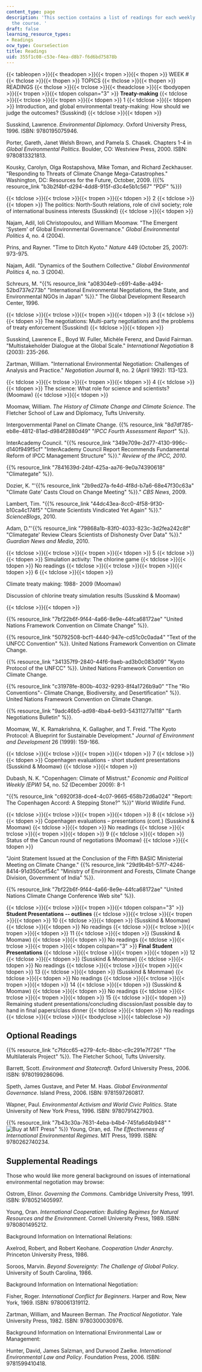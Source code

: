 ```yaml
---
content_type: page
description: 'This section contains a list of readings for each weekly session of
  the course. '
draft: false
learning_resource_types:
- Readings
ocw_type: CourseSection
title: Readings
uid: 355f1c08-c53e-f4ea-d8b7-f6d6bd75878b
---
```

{{< tableopen >}}{{< theadopen >}}{{< tropen >}}{{< thopen >}}
WEEK #
{{< thclose >}}{{< thopen >}}
TOPICS
{{< thclose >}}{{< thopen >}}
READINGS
{{< thclose >}}{{< trclose >}}{{< theadclose >}}{{< tbodyopen >}}{{< tropen >}}{{< tdopen colspan="3" >}}
**Treaty-making**
{{< tdclose >}}{{< trclose >}}{{< tropen >}}{{< tdopen >}}
1
{{< tdclose >}}{{< tdopen >}}
Introduction, and global environmental treaty-making: How should we judge the outcomes? (Susskind)
{{< tdclose >}}{{< tdopen >}}

Susskind, Lawrence. *Environmental Diplomacy*. Oxford University Press, 1996. ISBN: 9780195075946.

Porter, Gareth, Janet Welsh Brown, and Pamela S. Chasek. Chapters 1-4 in *Global Environmental Politics*. Boulder, CO: Westview Press, 2000. ISBN: 9780813321813.

Kousky, Carolyn, Olga Rostapshova, Mike Toman, and Richard Zeckhauser. "Responding to Threats of Climate Change Mega-Catastrophes." Washington, DC: Resources for the Future, October, 2009. ({{% resource_link "b3b2f4bf-d294-4dd8-915f-d3c4e5b1c567" "PDF" %}})

{{< tdclose >}}{{< trclose >}}{{< tropen >}}{{< tdopen >}}
2
{{< tdclose >}}{{< tdopen >}}
The politics: North-South relations, role of civil society; role of international business interests (Susskind)
{{< tdclose >}}{{< tdopen >}}

Najam, Adil, Ioli Christopoulou, and William Moomaw. "The Emergent 'System' of Global Environmental Governance." *Global Environmental Politics* 4, no. 4 (2004).

Prins, and Rayner. "Time to Ditch Kyoto." *Nature* 449 (October 25, 2007): 973-975.

Najam, Adil. "Dynamics of the Southern Collective." *Global Environmental Politics* 4, no. 3 (2004).

Schreurs, M. "{{% resource_link "a08304e9-c691-4a8e-a494-52bd737e273b" "International Environmental Negotiations, the State, and Environmental NGOs in Japan" %}}." The Global Development Research Center, 1996.

{{< tdclose >}}{{< trclose >}}{{< tropen >}}{{< tdopen >}}
3
{{< tdclose >}}{{< tdopen >}}
The negotiations: Multi-party negotiations and the problems of treaty enforcement (Susskind)
{{< tdclose >}}{{< tdopen >}}

Susskind, Lawrence E., Boyd W. Fuller, Michèle Ferenz, and David Fairman. "Multistakeholder Dialogue at the Global Scale." *International Negotiation* 8 (2003): 235-266.

Zartman, William. "International Environmental Negotiation: Challenges of Analysis and Practice." *Negotiation Journal* 8, no. 2 (April 1992): 113-123.

{{< tdclose >}}{{< trclose >}}{{< tropen >}}{{< tdopen >}}
4
{{< tdclose >}}{{< tdopen >}}
The science: What role for science and scientists? (Moomaw)
{{< tdclose >}}{{< tdopen >}}

Moomaw, William. *The History of Climate Change and Climate Science*. The Fletcher School of Law and Diplomacy, Tufts University.

Intergovernmental Panel on Climate Change. {{% resource_link "8d7df785-eb8e-4812-81ad-d984f2880d49" "*IPCC Fourth Assessment Report*" %}}.

InterAcademy Council. "{{% resource_link "349e709e-2d77-4130-996c-d140f949f5cf" "InterAcademy Council Report Recommends Fundamental Reform of IPCC Management Structure" %}}." *Review of the IPCC, 2010*.

{{% resource_link "7841639d-24bf-425a-aa76-9e0a74390618" "Climategate" %}}.

Dozier, K. "'{{% resource_link "2b9ed27a-fe4d-4f8d-b7a6-68e47f30c63a" "Climate Gate' Casts Cloud on Change Meeting" %}}." *CBS News*, 2009.

Lambert, Tim. "{{% resource_link "44dc43ea-8cc0-4f58-9f30-b10ca4c174f5" "Climate Scientists Vindicated Yet Again" %}}." *ScienceBlogs*, 2010.

Adam, D."'{{% resource_link "79868a1b-83f0-4033-823c-3d2fea242c8f" "Climategate' Review Clears Scientists of Dishonesty Over Data" %}}." *Guardian News and Media*, 2010.

{{< tdclose >}}{{< trclose >}}{{< tropen >}}{{< tdopen >}}
5
{{< tdclose >}}{{< tdopen >}}
Simulation activity: The chlorine game
{{< tdclose >}}{{< tdopen >}}
No readings
{{< tdclose >}}{{< trclose >}}{{< tropen >}}{{< tdopen >}}
6
{{< tdclose >}}{{< tdopen >}}

Climate treaty making: 1988- 2009 (Moomaw)

Discussion of chlorine treaty simulation results (Susskind & Moomaw)

{{< tdclose >}}{{< tdopen >}}

{{% resource_link "7bf22b6f-9f44-4a66-8e9e-44fca68172ae" "United Nations Framework Convention on Climate Change" %}}.

{{% resource_link "50792508-bcf1-4440-947e-cd51c0c0ada4" "Text of the UNFCC Convention" %}}. United Nations Framework Convention on Climate Change.

{{% resource_link "341357f9-2840-44f6-9aeb-ad3b0c083d09" "Kyoto Protocol of the UNFCC" %}}. United Nations Framework Convention on Climate Change.

{{% resource_link "c31978fe-800b-4032-9293-8f4a1726b9a0" "The \"Rio Conventions\"- Climate Change, Biodiversity, and Desertification" %}}. United Nations Framework Convention on Climate Change.

{{% resource_link "9adc46b5-ad98-4ba4-be93-54311277a118" "Earth Negotiations Bulletin" %}}.

Moomaw, W., K. Ramakrishna, K. Gallagher, and T. Freid. "The Kyoto Protocol: A Blueprint for Sustainable Development." *Journal of Environment and Development* 26 (1999): 159-166.

{{< tdclose >}}{{< trclose >}}{{< tropen >}}{{< tdopen >}}
7
{{< tdclose >}}{{< tdopen >}}
Copenhagen evaluations - short student presentations (Susskind & Moomaw)
{{< tdclose >}}{{< tdopen >}}

Dubash, N. K. "Copenhagen: Climate of Mistrust." *Economic and Political Weekly (EPW)* 54, no. 52 (December 2009): 8-1

"{{% resource_link "c6920f38-dce4-4c07-9665-658b72d6a024" "Report: The Copenhagen Accord: A Stepping Stone?" %}}" World Wildlife Fund.

{{< tdclose >}}{{< trclose >}}{{< tropen >}}{{< tdopen >}}
8
{{< tdclose >}}{{< tdopen >}}
Copenhagen evaluations – presentations (cont.) (Susskind & Moomaw)
{{< tdclose >}}{{< tdopen >}}
No readings
{{< tdclose >}}{{< trclose >}}{{< tropen >}}{{< tdopen >}}
9
{{< tdclose >}}{{< tdopen >}}
Status of the Cancun round of negotiations (Moomaw)
{{< tdclose >}}{{< tdopen >}}

"Joint Statement Issued at the Conclusion of the Fifth BASIC Ministerial Meeting on Climate Change." {{% resource_link "29d9b4b1-57f7-4246-8414-91d350cef54c" "Ministry of Environment and Forests, Climate Change Division, Government of India" %}}.

{{% resource_link "7bf22b6f-9f44-4a66-8e9e-44fca68172ae" "United Nations Climate Change Conference Web site" %}}.

{{< tdclose >}}{{< trclose >}}{{< tropen >}}{{< tdopen colspan="3" >}}
**Student Presentations -- outlines**
{{< tdclose >}}{{< trclose >}}{{< tropen >}}{{< tdopen >}}
10
{{< tdclose >}}{{< tdopen >}}
(Susskind & Moomaw)
{{< tdclose >}}{{< tdopen >}}
No readings
{{< tdclose >}}{{< trclose >}}{{< tropen >}}{{< tdopen >}}
11
{{< tdclose >}}{{< tdopen >}}
(Susskind & Moomaw)
{{< tdclose >}}{{< tdopen >}}
No readings
{{< tdclose >}}{{< trclose >}}{{< tropen >}}{{< tdopen colspan="3" >}}
**Final Student Presentations**
{{< tdclose >}}{{< trclose >}}{{< tropen >}}{{< tdopen >}}
12
{{< tdclose >}}{{< tdopen >}}
(Susskind & Moomaw)
{{< tdclose >}}{{< tdopen >}}
No readings
{{< tdclose >}}{{< trclose >}}{{< tropen >}}{{< tdopen >}}
13
{{< tdclose >}}{{< tdopen >}}
(Susskind & Mommaw)
{{< tdclose >}}{{< tdopen >}}
No readings
{{< tdclose >}}{{< trclose >}}{{< tropen >}}{{< tdopen >}}
14
{{< tdclose >}}{{< tdopen >}}
(Susskind & Moomaw)
{{< tdclose >}}{{< tdopen >}}
No readings
{{< tdclose >}}{{< trclose >}}{{< tropen >}}{{< tdopen >}}
15
{{< tdclose >}}{{< tdopen >}}
Remaining student presentations/concluding discssion/last possible day to hand in final papers/class dinner
{{< tdclose >}}{{< tdopen >}}
No readings
{{< tdclose >}}{{< trclose >}}{{< tbodyclose >}}{{< tableclose >}}

## Optional Readings

{{% resource_link "c7fdcc65-e279-4cfc-8bbc-c9c291e7f726" "The Multilaterals Project" %}}. The Fletcher School, Tufts University.

Barrett, Scott. *Environment and Statecraft*. Oxford University Press, 2006. ISBN: 9780199286096.

Speth, James Gustave, and Peter M. Haas. *Global Environmental Governance*. Island Press, 2006. ISBN: 9781597260817.

Wapner, Paul. *Environmental Activism and World Civic Politics*. State University of New York Press, 1996. ISBN: 9780791427903.

{{% resource_link "7b43c30a-7631-4eba-b4b4-745fa6d4b948" "![Buy at MIT Press](/images/mp_logo.gif)" %}} Young, Oran, ed. *The Effectiveness of International Environmental Regimes*. MIT Press, 1999. ISBN: 9780262740234.

## Supplemental Readings

Those who would like more general background on issues of international environmental negotiation may browse:

Ostrom, Elinor. *Governing the Commons*. Cambridge University Press, 1991. ISBN: 9780521405997.

Young, Oran. *International Cooperation: Building Regimes for Natural Resources and the Environment*. Cornell University Press, 1989. ISBN: 9780801495212.

Background Information on International Relations:

Axelrod, Robert, and Robert Keohane. *Cooperation Under Anarchy*. Princeton University Press, 1986.

Soroos, Marvin. *Beyond Sovereignty: The Challenge of Global Policy*. University of South Carolina, 1986.

Background Information on International Negotiation:

Fisher, Roger. *International Conflict for Beginners*. Harper and Row, New York, 1969. ISBN: 9780061319112.

Zartman, William, and Maureen Berman. *The Practical Negotiator*. Yale University Press, 1982. ISBN: 9780300030976.

Background Information on International Environmental Law or Management:

Hunter, David, James Salzman, and Durwood Zaelke. *International Environmental Law and Policy*. Foundation Press, 2006. ISBN: 9781599410418.